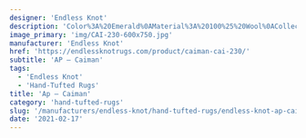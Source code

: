 ```yaml
---
designer: 'Endless Knot'
description: 'Color%3A%20Emerald%0AMaterial%3A%20100%25%20Wool%0ACollection%3A%20Hand-Tufted%20Collection'
image_primary: 'img/CAI-230-600x750.jpg'
manufacturer: 'Endless Knot'
href: 'https://endlessknotrugs.com/product/caiman-cai-230/'
subtitle: 'AP – Caiman'
tags:
  - 'Endless Knot'
  - 'Hand-Tufted Rugs'
title: 'Ap – Caiman'
category: 'hand-tufted-rugs'
slug: '/manufacturers/endless-knot/hand-tufted-rugs/endless-knot-ap-caiman'
date: '2021-02-17'
---
```

